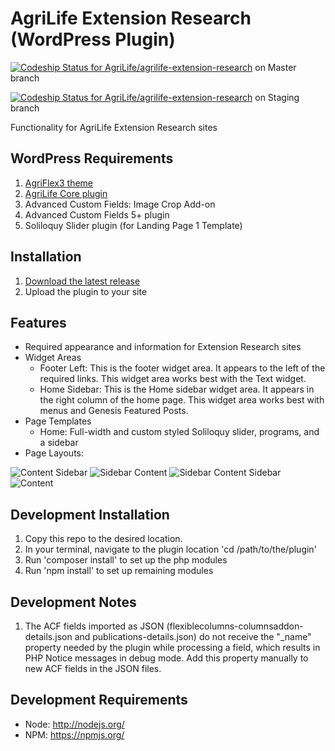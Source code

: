 # AgriLife Extension Research (WordPress Plugin)

[ ![Codeship Status for AgriLife/agrilife-extension-research](https://app.codeship.com/projects/1ade8650-2133-0135-19e8-660310782f44/status?branch=master)](https://app.codeship.com/projects/221267) on Master branch

[ ![Codeship Status for AgriLife/agrilife-extension-research](https://app.codeship.com/projects/1ade8650-2133-0135-19e8-660310782f44/status?branch=staging)](https://app.codeship.com/projects/221267) on Staging branch

Functionality for AgriLife Extension Research sites

## WordPress Requirements

1. [AgriFlex3 theme](https://github.com/agrilife/agriflex3)
2. [AgriLife Core plugin](https://github.com/agrilife/agrilife-core)
3. Advanced Custom Fields: Image Crop Add-on
4. Advanced Custom Fields 5+ plugin
5. Soliloquy Slider plugin (for Landing Page 1 Template)

## Installation

1. [Download the latest release](https://github.com/AgriLife/agrilife-extension-research/releases/latest)
2. Upload the plugin to your site

## Features

* Required appearance and information for Extension Research sites
* Widget Areas
    * Footer Left: This is the footer widget area. It appears to the left of the required links. This widget area works best with the Text widget.
    * Home Sidebar: This is the Home sidebar widget area. It appears in the right column of the home page. This widget area works best with menus and Genesis Featured Posts.
* Page Templates
    * Home: Full-width and custom styled Soliloquy slider, programs, and a sidebar
* Page Layouts:

![Content Sidebar](http://agrilife.org/wp-content/themes/genesis/lib/admin/images/layouts/cs.gif)
![Sidebar Content](http://agrilife.org/wp-content/themes/genesis/lib/admin/images/layouts/sc.gif)
![Sidebar Content Sidebar](http://agrilife.org/wp-content/themes/genesis/lib/admin/images/layouts/scs.gif)
![Content](http://agrilife.org/wp-content/themes/genesis/lib/admin/images/layouts/c.gif)

## Development Installation

1. Copy this repo to the desired location.
2. In your terminal, navigate to the plugin location 'cd /path/to/the/plugin'
3. Run 'composer install' to set up the php modules
4. Run 'npm install' to set up remaining modules

## Development Notes

1. The ACF fields imported as JSON (flexiblecolumns-columnsaddon-details.json and publications-details.json) do not receive the "_name" property needed by the plugin while processing a field, which results in PHP Notice messages in debug mode. Add this property manually to new ACF fields in the JSON files.

## Development Requirements

* Node: http://nodejs.org/
* NPM: https://npmjs.org/
